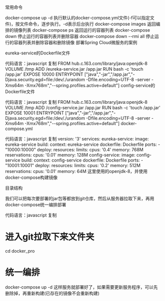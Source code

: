  常用命令

docker-compose up -d 执行默认的docker-compose.yml文件(-f可以指定文件)，按文件命令，逐步执行。-d表示后台执行
docker-compose images 返回编排的镜像列表
docker-compose ps 返回运行的容器列表
docker-compose down 停止运行的容器列表并删除容器
docker-compose down --rmi all 停止运行的容器列表并删除容器和删除镜像
 部署Spring Cloud微服务的案例

eureka-service的Dockerfile文件

代码语言：javascript
复制
FROM hub.c.163.com/library/java:openjdk-8
VOLUME /tmp
ADD /eureka-service.jar /app.jar
RUN bash -c 'touch /app.jar'
EXPOSE 10000
ENTRYPOINT ["java","-jar","/app.jar","-Djava.security.egd=file:/dev/./urandom -Dfile.encoding=UTF-8 -server -Xms64m -Xmx768m","--spring.profiles.active=default"]
config-service的Dockerfile文件

代码语言：javascript
复制
FROM hub.c.163.com/library/java:openjdk-8
VOLUME /tmp
ADD /config-service.jar /app.jar
RUN bash -c 'touch /app.jar'
EXPOSE 10001
ENTRYPOINT ["java","-jar","/app.jar","-Djava.security.egd=file:/dev/./urandom -Dfile.encoding=UTF-8 -server -Xms64m -Xmx768m","--spring.profiles.active=default"]
docker-compose.yml

代码语言：javascript
复制
version: '3'
services:
  eureka-service:
    image: eureka-service
    build:
      context: eureka-service
      dockerfile: Dockerfile
    ports:
      - "10000:10000"
    deploy:
      resources:
        limits:
          cpus: '0.4'
          memory: 768M
        reservations:
          cpus: '0.01'
          memory: 128M
  config-service:
    image: config-service
    build:
      context: config-service
      dockerfile: Dockerfile
    ports:
      - "10001:10001"
    deploy:
      resources:
        limits:
          cpus: '0.2'
          memory: 512M
        reservations:
          cpus: '0.01'
          memory: 64M
这里使用的openjdk-8，并使用docker-compose构建镜像

目录结构
 


我们可以把每次要部署的jar包等都放到git仓库，然后从服务器拉取下来，再用docker-compose统一编排部署

代码语言：javascript
复制
# 进入git拉取下来文件夹
cd docker_pro
# 统一编排
docker-compose up -d
这样服务就部署好了，如果需要更新服务程序，可以先删除掉，再重新构建(已存在的镜像不会重新构建)
